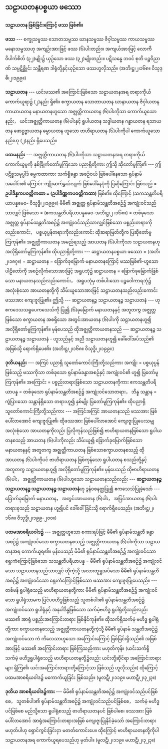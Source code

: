 ## သဠာယတနပစ္စယာ ဖဿော

**သဠာယတန ဖြစ်ခြင်းကြောင့် ဖဿ ဖြစ်၏။**

**ဖဿ** --- စက္ခုသမ္ဖဿ သောတသမ္ဖဿ ဃာနသမ္ဖဿ ဇိဝှါသမ္ဖဿ ကာယသမ္ဖဿ မနောသမ္ဖဿဟု အကျဉ်းအားဖြင့် ဖဿ (၆)ပါးတည်း။ 
အကျယ်အားဖြင့် လောကီဝိပါက်စိတ် (၃၂)မျိုး၌ ယှဉ်သော ဖဿ (၃၂)မျိုးတည်း။ 
ပဋိသန္ဓေ ဘဝင် စုတိ ပဉ္စဝိညာဏ် သမ္ပဋိစ္ဆိုင်း သန္တီရဏ ဒါရုံတို့နှင့်ယှဉ်သော ဖဿဟူလိုသည်။ (အဘိ၊ဋ္ဌ၊၂၊၁၆၈။ ဝိသုဒ္ဓိ၊၂၊၁၉၉။)

**သဠာယတန** --- ယင်းဖဿ၏ အကြောင်းဖြစ်သော သဠာယတနအရ တရားကိုယ်ကောက်ယူရာ၌ (၂)နည်း ရှိ၏။ 
စက္ခာယတန သောတာယတန ဃာနာယတန ဇိဝှါယတန ကာယာယတန မနာယတနဟူသော အဇ္ဈတ္တိကာယတန (၆)ပါးကိုသာ ကောက်ယူသောနည်း， ယင်းအဇ္ဈတ္တိကာယတန (၆)ပါးနှင့် ရူပါယတန သဒ္ဒါယတန ဂန္ဓာယတန ရသာယတန ဖောဋ္ဌဗ္ဗာယတန ဓမ္မာယတန ဟူသော ဗာဟိရာယတန (၆)ပါးကိုပါ ကောက်ယူသော နည်းဟု (၂)နည်း ရှိပေသည်။

**ပထမနည်း** --- အဇ္ဈတ္တိကာယတန (၆)ပါးကိုသာ သဠာယတနအရ တရားကိုယ်ကောက်ယူမှုကို နှစ်ခြိုက်တော်မူကြသော ပညာရှိတို့ကား ဤသို့ ဆိုတော်မူကြ၏ --- ဤပဋိစ္စသမုပ္ပါဒ် ဓမ္မကထာကား သက်ရှိခန္ဓာ အစဉ်ဝယ် ဖြစ်ပေါ်နေသော ရုပ်နာမ်အပေါင်း၏ ကြောင်း-ကျိုးဆက်နွှယ်လျက် ဖြစ်ပေါ်နေပုံကို ပြဆိုကြောင်း ဖြစ်သည့် = **ဥပါဒိန္နကပဝတ္တိကထာ = (ဥပါဒိဏ္ဏကပဝတ္တိကထာ)** ဖြစ်၏။ 
ထိုကြောင့် (သကသန္တတိပရိယာပန္နမေဝ- ဝိသုဒ္ဓိ၊၂၊၁၉၉။) မိမိ၏ အဇ္ဈတ္တ ရုပ်နာမ်သန္တတိအစဉ်၌ အကျုံးဝင်သည်သာလျှင် ဖြစ်သော = (ဧကသန္တတိပရိယာပန္နမေဝ-အဘိ၊ဋ္ဌ၊၂ ၊၁၆၈။) = တစ်ခုသော အဇ္ဈတ္တ ရုပ်နာမ်သန္တတိအစဉ်၌ အကျုံးဝင်သည်သာလျှင်ဖြစ်သော ပစ္စည်းတရားကိုလည်းကောင်း， ပစ္စယုပ္ပန်တရားကိုလည်းကောင်း ထိုဆရာမြတ်တို့က ပြဆိုတော်မူကြကုန်၏။ 
အဇ္ဈတ္တိကာယတန အမည်ရသည့် အာယတန (၆)ပါးကိုသာ သဠာယတနဟု အလိုရှိတော်မူကြကုန်၏။ 
ထိုပညာရှိတို့ကား --- ဆဋ္ဌာယတနပစ္စယာ ဖဿော = (အဘိ၊၂၊၁၈၇။) = ဆဋ္ဌာယတန = ခြောက်ခုမြောက် မနာယတနကြောင့် ဖဿဖြစ်၏-ဟူသော ပါဠိတော်ကို အစဉ်လိုက်သောအားဖြင့် အရူပဘုံ၌ ဆဋ္ဌာယတန = ခြောက်ခုမြောက်ဖြစ်သော မနာယတနသည်လည်းကောင်း， အရူပဘုံမှ တစ်ပါးသော ပဉ္စဝေါကာရဘုံ၌ အလုံးစုံသော အာယတနတို့ကို သိမ်းယူသောအားဖြင့် သဠာယတနသည်လည်းကောင်း ဖဿအား ကျေးဇူးပြု၏။ 
ဤသို့ --- ဆဋ္ဌာယတနဉ္စ သဠာယတနဉ္စ သဠာယတနံ --- ဟု ဧကဒေသသရူပေကသေသ်ကို ပြု၍ (၆)ခုမြောက် မနာယတနနှင့် အတူတကွ အဇ္ဈတ္တဖြစ်သော စက္ခာယတန အစရှိသော အတွင်းအာယတန (၆)ပါးကို သဠာယတနဟူ၍ အလိုရှိတော်မူကြကုန်၏။ 
မှန်ပေသည် ထိုအဇ္ဈတ္တိကာယတနသည် --- ဆဋ္ဌာယတနဉ္စ သဠာယတနဉ္စ သဠာယတနံ - ဟူသည်နှင့် အညီ သဠာယတနဟူ၍ ခေါ်ဝေါ်အပ်သည်၏ အဖြစ်သို့ ရောက်ရှိပေ၏။ (အဘိ၊ဋ္ဌ၊၂၊၁၆၈။ ဝိသုဒ္ဓိ၊၂၊၁၉၉၊၊)

**ဒုတိယနည်း** --- အကြင် ပညာရှိ သူတော်ကောင်းကြီးတို့သည်ကား အကျိုး = ပစ္စယုပ္ပန်ဖြစ်သည့် ဖဿကိုသာ တစ်ခုသော ရုပ်နာမ်ခန္ဓာအစဉ်နှင့် အကျုံးဝင်၏ ဟူ၍ ပြတော်မူကြကုန်၏။ 
အကြောင်း = ပစ္စည်းတရားဖြစ်သော သဠာယတနကိုကား ဧကသန္တတိပရိယာပန္န = တစ်ခုသော ရုပ်နာမ်သန္တတိအစဉ်၌ အကျုံးဝင်သောတရား， ဘိန္န သန္တာန = ကွဲပြားသော သန္တာန်ရှိသော တရားဟူ၍ နှစ်မျိုး ပြတော်မူကြကုန်၏။ 
ထိုပညာရှိသူတော်ကောင်းကြီးတို့သည်ကား --- အကြင်အကြင် အာယတနသည် ဖဿအား ဖြစ်ပေါ်လာအောင် ကျေးဇူးပြု၏၊ ထိုဖဿအား ဖြစ်ပေါ်လာအောင် ကျေးဇူးပြုပေးသမျှ အလုံးစုံသော အာယတနကိုလည်း ပြလိုကုန်သည်ဖြစ်၍ ဗာဟိရာယတနဖြစ်သော ရူပါယတနစသည့် အာယတန (၆)ပါးကိုလည်း သိမ်းယူ၍ ခြောက်ခုမြောက်ဖြစ်သော မနာယတနနှင့် အတူတကွ အဇ္ဈတ္တိကာယတန ဖြစ်သောစက္ခာယတနစသည့် ထိုအာယတန (၆)ပါးကိုပင် ဗာဟိရာယတန ဖြစ်ကုန်သော ရူပါယတန စသည်တို့နှင့် အတူတကွ သဠာယတနဟူ၍ အလိုရှိတော်မူကြကုန်၏။ 
မှန်ပေသည် ထိုဗာဟိရာယတန (၆)ပါး， အဇ္ဈတ္တိကာယတန (၆)ပါးဟူသော သဠာယတနသည်လည်း --- **ဆဋ္ဌာယတနဉ္စ သဠာယတနဉ္စ သဠာယတနဉ္စ သဠာယတနံ**ဟု ဒွန်ဝစနတ္ထပြု၍ ဧကသေသ်ပြုခဲ့သော် --- ခြောက်ခုမြောက် မနာယတန， အတွင်းအာယတန (၆)ပါး， အပြင်အာယတန (၆)ပါး တရားစုသည် သဠာယတန ဟူ၍ပင် ခေါ်ဝေါ်ခြင်းသို့ ရောက်ရှိပေသည်။
(အဘိ၊ဋ္ဌ၊၂၊၁၆၈။ ဝိသုဒ္ဓိ၊၂၊၁၉၉-၂၀၀။)

**ပထမအာစရိယဝါဒ၌** --- အဇ္ဈတ္တဟူသော စကားရပ်ဖြင့် မိမိ၏ ရုပ်နာမ်သန္တတိ ခန္ဓာအစဉ်၌ အကျုံးဝင်သော စက္ခာယတနစသည့် အဇ္ဈတ္တိကာယတန (၆)ပါးကိုသာ သဠာယတနအရ ကောက်ယူရ၏။ 
မှန်ပေသည် မိမိ၏ ရုပ်နာမ်သန္တတိအစဉ်၌ အကျုံးဝင်သော ရှေးကံကြောင့်ဖြစ်သော သသန္တတိပရိယာပန္န = မိမိ၏ ရုပ်နာမ်သန္တတိအစဉ်၌ အကျုံးဝင်သော သဠာယတနသည်သာလျှင် ထိုကဲ့သို့ အလားတူရှုအပ်သော မိမိ၏ ရုပ်နာမ်သန္တတိအစဉ်၌ အကျုံးဝင်သော ရှေးကံကြောင့်ဖြစ်သော ဖဿအား ကျေးဇူးပြုပေသည်။ --- 
တစ်ဖန် ရူပါရုံစသည့် ဗာဟိရာယတနတို့ကား မိမိ၏ ရုပ်နာမ်သန္တတိအစဉ်၌ အကျုံးဝင်သော ရူပါရုံသာမက ပြင်ပဗဟိဒ္ဓဖြစ်သည့် သူတစ်ပါး၏ ရုပ်နာမ်သန္တတိအစဉ်၌ အကျုံးဝင်သော ရူပါရုံနှင့် အနုပါဒိန္နဖြစ်သော သက်မဲ့ဗဟိဒ္ဓ ရူပါရုံတို့သည်လည်း ဖဿ၏ အာရုံ ပစ္စည်းအကြောင်းတရား ဖြစ်နိုင်ကုန်၏။ 
ထိုသက်ရှိသက်မဲ့ ဗဟိဒ္ဓ ရူပါရုံတို့ကား စက္ခာယတနစသည့် အဇ္ဈတ္တိကာယတနတို့ကဲ့သို့ မိမိ၏ ရုပ်နာမ် သန္တတိအစဉ်၌ အကျုံးဝင်သော ကံ ကိလေသာဟူသော အကြောင်းကြောင့် ဖြစ်ခြင်းရှိသည်၏ အဖြစ်အားဖြင့် ဖဿ၏ အကြောင်းတရား ဖြစ်ကြသည်ကား မဟုတ်ကုန်။ 
(ယင်းသက်ရှိ သက်မဲ့ ဗဟိဒ္ဓရူပါရုံစသည့် ဗာဟိရာယတနတို့၌လည်း ယင်းတို့ဆိုင်ရာ အကြောင်းတရားများ ရှိကြ၏၊ ယင်းအကြောင်းတရားတို့ကြောင့်သာ ဖြစ်သည် ဟူလိုသည်။) 
ထိုကြောင့် ပထမအာစရိယဝါဒ၌ မကောက်ယူခြင်း ဖြစ်သည်။ (မူလဋီ၊၂၊၁၁၉။ မဟာဋီ၊၂၊၃၂၃။)

**ဒုတိယ အာစရိယဝါဒ၌ကား** --- မိမိ၏ ရုပ်နာမ်သန္တတိအစဉ်၌ အကျုံးဝင်သည်ပင်ဖြစ်စေ， သူတစ်ပါး၏ ရုပ်နာမ်သန္တတိအစဉ်၌ အကျုံးဝင်သည်ပင်ဖြစ်စေ， သက်မဲ့ ဗဟိဒ္ဓပင်ဖြစ်စေ မည်သို့သော ရူပါရုံစသည့် ဗာဟိရာယတနပင် ဖြစ်ပါစေ၊ ဖဿအား ဖြစ်ပေါ်လာအောင် အာရုံအကြောင်းတရားအဖြစ် ကျေးဇူးပြုနိုင်ခဲ့သော် အကြောင်းတရား မဟုတ်ပါဟု ရှောင်ကွင်းခြင်းငှာ မတတ်ကောင်းပေ။ 
ထိုကြောင့် ဗာဟိရာယတနတို့ကိုပါ သဠာယတနအရ ကောက်ယူရပေသည်ဟု မှတ်ပါ။ (မူလဋီ၊၂၊၁၁၉။ မဟာဋီ၊၂၊၃၂၃။)